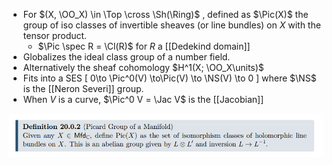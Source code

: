 - For $(X, \OO_X) \in \Top \cross \Sh(\Ring)$ , defined as $\Pic(X)$ the group of iso classes of invertible sheaves (or line bundles) on $X$ with the tensor product.
	- $\Pic \spec R = \Cl(R)$ for $R$ a [[Dedekind domain]]
- Globalizes the ideal class group of a number field.
- Alternatively the sheaf cohomology $H^1(X; \OO_X\units)$
- Fits into a SES
\[
0\to \Pic^0(V) \to\Pic(V) \to \NS(V) \to 0
\]
where $\NS$ is the [[Neron Severi]] group.
- When $V$ is a curve, $\Pic^0 V = \Jac V$ is the [[Jacobian]]

![](attachments/Pasted%20image%2020210510011342.png)